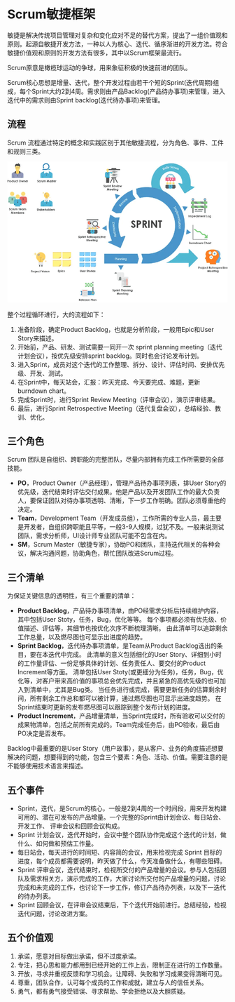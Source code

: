 # Scrum敏捷框架

敏捷是解决传统项目管理对复杂和变化应对不足的替代方案，提出了一组价值观和原则。起源自敏捷开发方法，一种以人为核心、迭代、循序渐进的开发方法。符合敏捷价值观和原则的开发方法有很多，其中以Scrum框架最流行。

Scrum原意是橄榄球运动的争球，用来象征积极的快速前进的团队。

Scrum核心思想是增量、迭代，整个开发过程由若干个短的Sprint(迭代周期)组成，每个Sprint大约2到4周。需求则由产品Backlog(产品待办事项)来管理，进入迭代中的需求则由Sprint backlog(迭代待办事项)来管理。

## 流程

Scrum 流程通过特定的概念和实践区别于其他敏捷流程，分为角色、事件、工件和规则三类。

![scrum_framework](scrum_framework.png)

整个过程循环进行，大的流程如下：

1. 准备阶段，确定Product Backlog，也就是分析阶段，一般用Epic和User Story来描述。
2. 开始前，产品、研发、测试需要一同开一次 sprint planning meeting（迭代计划会议），按优先级安排sprint backlog。同时也会讨论发布计划。
3. 进入Sprint，成员对这个迭代的工作整理、拆分、设计、评估时间、安排优先级、开发、测试。
4. 在Sprint中，每天站会，汇报：昨天完成、今天要完成、难题，更新burndown chart。
5. 完成Sprint时，进行Sprint Review Meeting（评审会议），演示评审结果。
6. 最后，进行Sprint Retrospective Meeting（迭代复盘会议），总结经验、教训、优化。

## 三个角色

Scrum 团队是自组织、跨职能的完整团队，尽量内部拥有完成工作所需要的全部技能。

- **PO**，Product Owner（产品经理），管理产品待办事项列表，排User Story的优先级，迭代结束时评估交付成果。他是产品以及开发团队工作的最大负责人，要保证团队对待办事项透明、清晰，下一步工作明确。团队必须尊重他的决定。
- **Team**，Development Team（开发成员组），工作所需的专业人员，最主要是开发者，自组织跨职能且平等，一般3-9人规模，过犹不及。一般来说测试团队，需求分析师，UI设计师专业团队可能不包含在内。
- **SM**，Scrum Master（敏捷专家），协助PO和团队，主持迭代相关的各种会议，解决沟通问题，协助角色，帮忙团队改进Scrum过程。

## 三个清单

为保证关键信息的透明性，有三个重要的清单：

- **Product Backlog**，产品待办事项清单，由PO经需求分析后持续维护内容，其中包括User Stoty，任务，Bug，优化等等。
  每个事项都必须有优先级、价值描述、评估等，其细节也按优化次序不断梳理清晰。
  由此清单可以追踪剩余工作总量，以及燃尽图也可显示出进度的趋势。
- **Sprint Backlog**，迭代待办事项清单，是Team从Product Backlog选出的条目，要在本迭代中完成。
  此清单的意义包括细化的User Story、详细到小时的工作量评估、一份足够具体的计划、任务责任人、要交付的Product Increment等方面。
  清单包括User Stoty(或更细分为任务)，任务，Bug，优化等，对客户带来高价值的事项总会优先完成，并且紧急的高优先级的也可加入到清单中，尤其是Bug类。
  当任务进行或完成，需要更新任务的估算剩余时间，所有剩余工作总和都可以被计算，通过燃尽图也可显示出进度趋势。
  在Sprint结束时更新的发布燃尽图可以跟踪到整个发布计划的进度。
- **Product Increment**，产品增量清单，当Sprint完成时，所有验收可以交付的成果物清单，包括之前所有完成的。Team完成任务后，由PO验收，最后由PO决定是否发布。

Backlog中最重要的是User Story（用户故事），是从客户、业务的角度描述想要解决的问题，想要得到的功能，包含三个要素：角色、活动、价值。需要注意的是不能够使用技术语言来描述。

## 五个事件

- Sprint，迭代，是Scrum的核心，一般是2到4周的一个时间段，用来开发构建可用的、潜在可发布的产品增量。一个完整的Sprint由计划会议、每日站会、开发工作、 评审会议和回顾会议构成。
- Sprint 计划会议，迭代开始时，会议中整个团队协作完成这个迭代的计划，做什么、如何做和预估工作量。
- 每日站会，每天进行的时间短、内容简的会议，用来检视完成 Sprint 目标的进度，每个成员都需要说明，昨天做了什么，今天准备做什么，有哪些阻碍。
- Sprint 评审会议，迭代结束时，检视所交付的产品增量的会议。参与人包括团队及需求相关方，演示完成的工作，大家讨论所交付的产品增量的问题，讨论完成和未完成的工作，也讨论下一步工作，修订产品待办列表，以及下一迭代的待办列表。
- Sprint 回顾会议，在评审会议结束后，下个迭代开始前进行。总结经验，检视迭代问题，讨论改进方案。

## 五个价值观

1. 承诺，愿意对目标做出承诺，但不过度承诺。
2. 专注，把心思和能力都用到已经开始的工作上去，限制正在进行的工作数量。
3. 开放，寻求并重视反馈和学习机会。让障碍、失败和学习成果变得清晰可见。 
4. 尊重，团队合作，认可每个成员的工作和成就，建立与人的信任关系。
5. 勇气，都有勇气接受错误、寻求帮助、学会拒绝以及大胆质疑。

